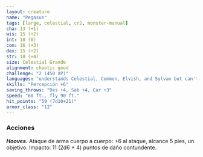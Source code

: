 ```yaml
---
layout: creature
name: "Pegasus"
tags: [large, celestial, cr2, monster-manual]
cha: 13 (+1)
wis: 15 (+2)
int: 10 (0)
con: 16 (+3)
dex: 15 (+2)
str: 18 (+4)
size: Celestial Grande
alignment: chaotic good
challenge: "2 (450 XP)"
languages: "understands Celestial, Common, Elvish, and Sylvan but can't speak"
skills: "Percepción +6"
saving_throws: "Des +4, Sab +4, Car +3"
speed: "60 ft., fly 90 ft."
hit_points: "59 (7d10+21)"
armor_class: "12"
---
```


### Acciones

***Hooves.*** Ataque de arma cuerpo a cuerpo: +6 al ataque, alcance 5 pies, un objetivo. Impacto: 11 (2d6 + 4) puntos de daño contundente.
